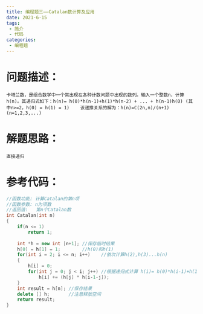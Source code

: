 ```yaml
---
title: 编程题三——Catalan数计算及应用
date: 2021-6-15
tags:
 - 简介
 - 代码
categories:
 - 编程题
---
```


# 问题描述：
    卡塔兰数，是组合数学中一个常出现在各种计数问题中出现的数列。输入一个整数n，计算h(n)。其递归式如下：h(n)= h(0)*h(n-1)+h(1)*h(n-2) + ... + h(n-1)h(0) (其中n>=2，h(0) = h(1) = 1)    该递推关系的解为：h(n)=C(2n,n)/(n+1) (n=1,2,3,...)
# 解题思路：
    直接递归
# 参考代码：
```C++
//函数功能: 计算Catalan的第n项
//函数参数: n为项数
//返回值:   第n个Catalan数
int Catalan(int n)
{
	if(n <= 1)
		return 1;
 
	int *h = new int [n+1]; //保存临时结果
	h[0] = h[1] = 1;        //h(0)和h(1)
	for(int i = 2; i <= n; i++)    //依次计算h(2),h(3)...h(n)
	{
		h[i] = 0;
		for(int j = 0; j < i; j++) //根据递归式计算 h(i)= h(0)*h(i-1)+h(1)*h(i-2) + ... + h(i-1)h(0)
			h[i] += (h[j] * h[i-1-j]);
	}
	int result = h[n]; //保存结果
	delete [] h;       //注意释放空间
	return result;
}
```
